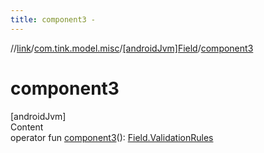 ```yaml
---
title: component3 -
---
```

//[link](../../index.md)/[com.tink.model.misc](../index.md)/[[androidJvm]Field](index.md)/[component3](component3.md)



# component3  
[androidJvm]  
Content  
operator fun [component3](component3.md)(): [Field.ValidationRules](-validation-rules/index.md)  



